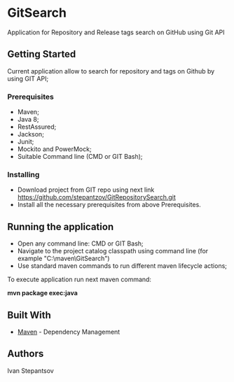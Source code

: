 # GitSearch
Application for Repository and Release tags search on GitHub using Git API 

## Getting Started
Current application allow to search for repository and tags on Github by using GIT API;

### Prerequisites
- Maven;
- Java 8; 
- RestAssured;
- Jackson;
- Junit;
- Mockito and PowerMock;
- Suitable Command line (CMD or GIT Bash);

### Installing
- Download project from GIT repo using next link https://github.com/stepantzov/GitRepositorySearch.git
- Install all the necessary prerequisites from above Prerequisites. 

## Running the application 
- Open any command line: CMD or GIT Bash;
- Navigate to the project catalog classpath using command line (for example "C:\maven\GitSearch")
- Use standard maven commands to run different maven lifecycle actions;

To execute application run next maven command:

**mvn package exec:java**





## Built With
* [Maven](https://maven.apache.org/) - Dependency Management


## Authors
Ivan Stepantsov
